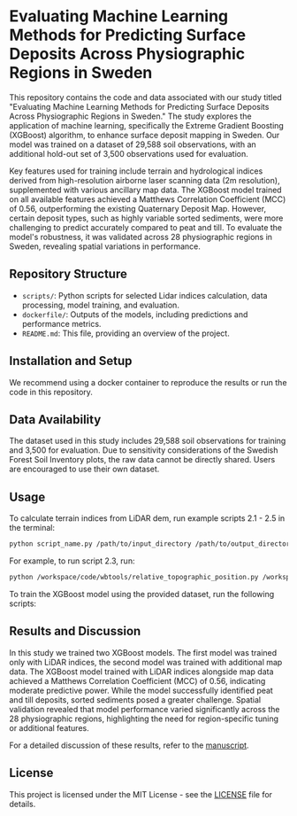 # Evaluating Machine Learning Methods for Predicting Surface Deposits Across Physiographic Regions in Sweden

This repository contains the code and data associated with our study titled "Evaluating Machine Learning Methods for Predicting Surface Deposits Across Physiographic Regions in Sweden." The study explores the application of machine learning, specifically the Extreme Gradient Boosting (XGBoost) algorithm, to enhance surface deposit mapping in Sweden. Our model was trained on a dataset of 29,588 soil observations, with an additional hold-out set of 3,500 observations used for evaluation.

Key features used for training include terrain and hydrological indices derived from high-resolution airborne laser scanning data (2m resolution), supplemented with various ancillary map data. The XGBoost model trained on all available features achieved a Matthews Correlation Coefficient (MCC) of 0.56, outperforming the existing Quaternary Deposit Map. However, certain deposit types, such as highly variable sorted sediments, were more challenging to predict accurately compared to peat and till. To evaluate the model's robustness, it was validated across 28 physiographic regions in Sweden, revealing spatial variations in performance.

## Repository Structure

- `scripts/`: Python scripts for selected Lidar indices calculation, data processing, model training, and evaluation. 
- `dockerfile/`: Outputs of the models, including predictions and performance metrics.
- `README.md`: This file, providing an overview of the project.

## Installation and Setup

We recommend using a docker container to reproduce the results or run the code in this repository.

## Data Availability

The dataset used in this study includes 29,588 soil observations for training and 3,500 for evaluation. Due to sensitivity considerations of the Swedish Forest Soil Inventory plots, the raw data cannot be directly shared. Users are encouraged to use their own dataset.

## Usage

To calculate terrain indices from LiDAR dem, run example scripts 2.1 - 2.5 in the terminal:
```bash
python script_name.py /path/to/input_directory /path/to/output_directory extra_argument
```
For example, to run script 2.3, run:
```bash
python /workspace/code/wbtools/relative_topographic_position.py /workspace/data/wbt/folder1/ /workspace/data/wbt/folder1_ruggedness/ 11
```
To train the XGBoost model using the provided dataset, run the following scripts:

## Results and Discussion

In this study we trained two XGBoost models. The first model was trained only with LiDAR indices, the second model was trained with additional map data. The XGBoost model trained with LiDAR indices alongside map data achieved a Matthews Correlation Coefficient (MCC) of 0.56, indicating moderate predictive power. While the model successfully identified peat and till deposits, sorted sediments posed a greater challenge. Spatial validation revealed that model performance varied significantly across the 28 physiographic regions, highlighting the need for region-specific tuning or additional features.

For a detailed discussion of these results, refer to the [manuscript](link-to-manuscript).

## License

This project is licensed under the MIT License - see the [LICENSE](LICENSE) file for details.
